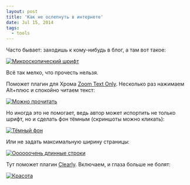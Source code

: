 ```yaml
---
layout: post
title: 'Как не ослепнуть в интернете'
date: Jul 15, 2014
tags:
  - tools
---
```


Часто бывает: заходишь к кому-нибудь в блог, а там вот такое:

[![Микроскопический шрифт](/images/blindness_1.png)](/images/blindness_1.png)

Всё так мелко, что прочесть нельзя.

Поможет плагин для Хрома [Zoom Text Only](https://chrome.google.com/webstore/detail/zoom-text-only/jamhfhbppcmkgghlkeieococonlbppjg). Несколько раз нажимаем Alt+плюс и спокойно читаем текст:

[![Можно прочитать](/images/blindness_2.png)](/images/blindness_2.png)

Но иногда это не помогает, ведь автор может испортить не только шрифт, но и сделать фон тёмным (скриншоты можно кликать):

[![Тёмный фон](/images/blindness_3.png)](/images/blindness_3.png)

Или не задать максимальную ширину страницы:

[![Оооооочень длинные строки](/images/blindness_4.png)](/images/blindness_4.png)

Тут поможет плагин [Clearly](https://chrome.google.com/webstore/detail/clearly/iooicodkiihhpojmmeghjclgihfjdjhj). Включаем, и глаза больше не болят:

[![Красота](/images/blindness_5.png)](/images/blindness_5.png)
